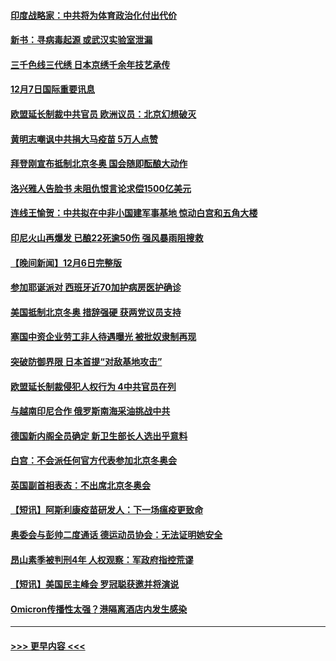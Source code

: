 #### [印度战略家：中共将为体育政治化付出代价](../pages/prog202/a103287296.md?t=12072250) 
#### [新书：寻病毒起源 或武汉实验室泄漏](../pages/prog202/a103287226.md?t=12072250) 
#### [三千色线三代绣 日本京绣千余年技艺承传](../pages/prog202/a103287218.md?t=12072250) 
#### [12月7日国际重要讯息](../pages/prog202/a103287212.md?t=12072250) 
#### [欧盟延长制裁中共官员 欧洲议员：北京幻想破灭](../pages/prog202/a103287161.md?t=12072250) 
#### [黄明志嘲讽中共捐大马疫苗 5万人点赞](../pages/prog202/a103287145.md?t=12072250) 
#### [拜登刚宣布抵制北京冬奥 国会随即酝酿大动作](../pages/prog202/a103287151.md?t=12072250) 
#### [洛兴雅人告脸书 未阻仇恨言论求偿1500亿美元](../pages/prog202/a103287138.md?t=12072250) 
#### [连线王愉贺：中共拟在中非小国建军事基地 惊动白宫和五角大楼](../pages/prog202/a103286871.md?t=12072250) 
#### [印尼火山再爆发 已酿22死逾50伤 强风暴雨阻搜救](../pages/prog202/a103287013.md?t=12072250) 
#### [【晚间新闻】12月6日完整版](../pages/prog202/a103287028.md?t=12072250) 
#### [参加耶诞派对 西班牙近70加护病房医护确诊](../pages/prog202/a103286989.md?t=12072250) 
#### [美国抵制北京冬奥  措辞强硬  获两党议员支持](../pages/prog202/a103286937.md?t=12072250) 
#### [塞国中资企业劳工非人待遇曝光 被批奴隶制再现](../pages/prog202/a103286936.md?t=12072250) 
#### [突破防御界限 日本首提“对敌基地攻击”](../pages/prog202/a103286758.md?t=12072250) 
#### [欧盟延长制裁侵犯人权行为 4中共官员在列](../pages/prog202/a103286745.md?t=12072250) 
#### [与越南印尼合作 俄罗斯南海采油挑战中共](../pages/prog202/a103286740.md?t=12072250) 
#### [德国新内阁全员确定 新卫生部长人选出乎意料](../pages/prog202/a103286467.md?t=12072250) 
#### [白宫：不会派任何官方代表参加北京冬奥会](../pages/prog202/a103286690.md?t=12072250) 
#### [英国副首相表态：不出席北京冬奥会](../pages/prog202/a103286682.md?t=12072250) 
#### [【短讯】阿斯利康疫苗研发人：下一场瘟疫更致命](../pages/prog202/a103286536.md?t=12072250) 
#### [奥委会与彭帅二度通话 德运动员协会：无法证明她安全](../pages/prog202/a103286404.md?t=12072250) 
#### [昂山素季被判刑4年 人权观察：军政府指控荒谬](../pages/prog202/a103286473.md?t=12072250) 
#### [【短讯】美国民主峰会 罗冠聪获邀并将演说](../pages/prog202/a103286410.md?t=12072250) 
#### [Omicron传播性太强？港隔离酒店内发生感染](../pages/prog202/a103286342.md?t=12072250) 

----
#### [ >>> 更早内容 <<< ](../indexes/prog202-earlier.md)
